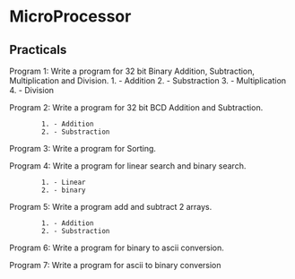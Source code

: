 # MicroProcessor

## Practicals
		
Program 1: Write a program for 32 bit Binary Addition, Subtraction, Multiplication and Division.
    1. - Addition 
 			2. - Substraction 
 			3. - Multiplication 
	 		4. - Division

Program 2: Write a program for 32 bit BCD Addition and Subtraction.

 			1. - Addition 
	 		2. - Substraction 
			

Program 3: Write a program for Sorting.

Program 4: Write a program for linear search and binary search.

	 		1. - Linear
	 		2. - binary

Program 5: Write a program add and subtract 2 arrays.
	
 			1. - Addition
	 		2. - Substraction
	
Program 6: Write a program for binary to ascii conversion.

Program 7: Write a program for ascii to binary conversion


 

